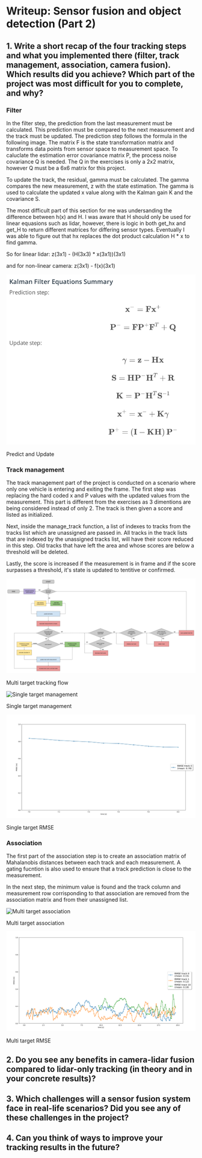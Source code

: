 # Writeup: Sensor fusion and object detection (Part 2)
## 1. Write a short recap of the four tracking steps and what you implemented there (filter, track management, association, camera fusion). Which results did you achieve? Which part of the project was most difficult for you to complete, and why?

### Filter
In the filter step, the prediction from the last measurement must be calculated. This prediction must be compared to the next measurement and the track must be updated. The prediction step follows the formula in the following image. The matrix F is the state transformation matrix and transforms data points from sensor space to measurement space. To caluclate the estimation error covariance matrix P, the process noise covariance Q is needed. The Q in the exercises is only a 2x2 matrix, however Q must be a 6x6 matrix for this project. 

To update the track, the residual, gamma must be calculated. The gamma compares the new measurement, z with the state estimation. The gamma is used to calculate the updated x value along with the Kalman gain K and the covariance S.

The most difficult part of this section for me was undersanding the difference between h(x) and H. I was aware that H should only be used for linear equasions such as lidar, however, there is logic in both get_hx and get_H to return different matrices for differing sensor types. Eventually I was able to figure out that hx replaces the dot product calculation H * x to find gamma. 

So for linear lidar: z(3x1) - (H(3x3) * x(3x1))(3x1)

and for non-linear camera: z(3x1) - f(x)(3x1)

![Predict and Update](images/kalman_1d_equations.png)

Predict and Update

### Track management

The track management part of the project is conducted on a scenario where only one vehicle is entering and exiting the frame. The first step was replacing the hard coded x and P values with the updated values from the measurement. This part is different from the exercises as 3 dimentions are being considered instead of only 2. The track is then given a score and listed as initialized. 

Next, inside the manage_track function, a list of indexes to tracks from the tracks list which are unassigned are passed in. All tracks in the track lists that are indexed by the unassigned tracks list, will have their score reduced in this step. Old tracks that have left the area and whose scores are below a threshold will be deleted.

Lastly, the score is increased if the measurement is in frame and if the score surpasses a threshold, it's state is updated to tentitive or confirmed.

![Multi target tracking flow](images/mtt-data-flow.png)

Multi target tracking flow

![Single target management](images/single_track_manage.gif)

Single target management

![Single target RMSE](images/single_track_RSME.png)

Single target RMSE

### Association

The first part of the association step is to create an association matrix of Mahalanobis distances between each track and each measurement. A gating fucntion is also used to ensure that a track prediction is close to the measurement. 

In the next step, the minimum value is found and the track column and measurement row corrisponding to that association are removed from the association matrix and from their unassigned list.

![Multi target association](images/multi_track_association.gif)

Multi target association

![Multi target RMSE](images/multi_track_RMSE.png)

Multi target RMSE

## 2. Do you see any benefits in camera-lidar fusion compared to lidar-only tracking (in theory and in your concrete results)? 


## 3. Which challenges will a sensor fusion system face in real-life scenarios? Did you see any of these challenges in the project?


## 4. Can you think of ways to improve your tracking results in the future?